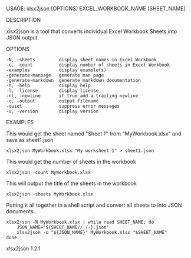
USAGE: xlsx2json [OPTIONS] EXCEL_WORKBOOK_NAME [SHEET_NAME]

DESCRIPTION

xlsx2json is a tool that converts individual Excel Workbook Sheets into
JSON output.

OPTIONS

    -N, -sheets         display sheet names in Excel Workbook
    -c, -count          display number of sheets in Excel Workbook
    -examples           display example(s)
    -generate-manpage   generate man page
    -generate-markdown  generate markdown documentation
    -h, -help           display help
    -l, -license        display license
    -nl, -newline       if true add a trailing newline
    -o, -output         output filename
    -quiet              suppress error messages
    -v, -version        display version


EXAMPLES

This would get the sheet named "Sheet 1" from "MyWorkbook.xlsx" and save as sheet1.json

    xlsx2json MyWorkbook.xlsx "My worksheet 1" > sheet1.json

This would get the number of sheets in the workbook

    xlsx2json -count MyWorkbook.xlsx

This will output the title of the sheets in the workbook

    xlsx2json -sheets MyWorkbook.xlsx

Putting it all together in a shell script and convert all sheets to
into JSON documents..

	xlsx2json -N MyWorkbook.xlsx | while read SHEET_NAME; do
    	JSON_NAME="${SHEET_NAME// /-}.json"
    	xlsx2json -o "${JSON_NAME}" MyWorkbook.xlsx "$SHEET_NAME"
	done

xlsx2json 1.2.1
